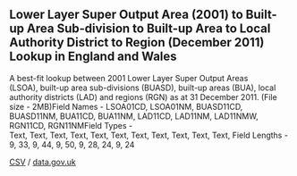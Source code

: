 ## Lower Layer Super Output Area (2001) to Built-up Area Sub-division to Built-up Area to Local Authority District to Region (December 2011) Lookup in England and Wales

A best-fit lookup between 2001 Lower Layer Super Output Areas (LSOA), built-up area sub-divisions (BUASD), built-up areas (BUA), local authority districts (LAD) and regions (RGN) as at 31 December 2011. (File size - 2MB)Field Names - LSOA01CD, LSOA01NM, BUASD11CD, BUASD11NM, BUA11CD, BUA11NM, LAD11CD, LAD11NM, LAD11NMW, RGN11CD, RGN11NMField Types - Text, Text, Text, Text, Text, Text, Text, Text, Text, Text, Text, Field Lengths - 9, 33, 9, 44, 9, 50, 9, 28, 24, 9, 24

[CSV](../csv/236.csv) / [data.gov.uk](https://data.gov.uk/dataset/e707f3f5-f218-42a6-bf2e-ce3d38034414/lower-layer-super-output-area-2001-to-built-up-area-sub-division-to-built-up-area-to-local-authority-district-to-region-december-2011-lookup-in-england-and-wales)

